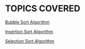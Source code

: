 # TOPICS COVERED

[Bubble Sort Algorithm](BubbleSort.cpp)

[Insertion Sort Algorithm](InsertionSort.cpp)

[Selection Sort Algorithm](SelectionSort.cpp)

